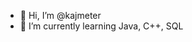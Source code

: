 - 👋 Hi, I’m @kajmeter
- 🌱 I’m currently learning Java, C++, SQL

<!---
kajmeter/kajmeter is a ✨ special ✨ repository because its `README.md` (this file) appears on your GitHub profile.
You can click the Preview link to take a look at your changes.
--->
